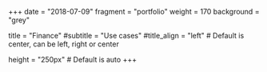 +++
date = "2018-07-09"
fragment = "portfolio"
weight = 170
background = "grey"

title = "Finance"
#subtitle = "Use cases"
#title_align = "left" # Default is center, can be left, right or center

height = "250px" # Default is auto
+++
